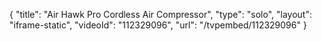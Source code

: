 {
    "title": "Air Hawk Pro Cordless Air Compressor",
    "type": "solo",
    "layout": "iframe-static",
    "videoId": "112329096",
    "url": "\/tvpembed\/112329096"
}